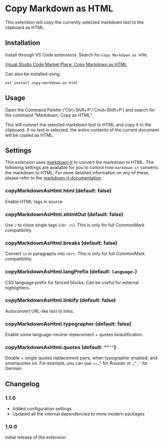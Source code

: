 # Copy Markdown as HTML

This extension will copy the currently selected markdown text to the clipboard as HTML. 

## Installation

Install through VS Code extensions. Search for `Copy Markdown as HTML`

[Visual Studio Code Market Place: Copy Markdown as HTML](https://marketplace.visualstudio.com/items?itemName=jerriepelser.copy-markdown-as-html)

Can also be installed using

```
ext install copy-markdown-as-html
```

## Usage

Open the Command Palette ('Ctrl+Shift+P'/'Cmd+Shift+P') and search for the command "Markdown: Copy as HTML". 

This will convert the selected markdown text to HTML and copy it to the clipboard. If no text is selected, the entire contents of the current document will be copied as HTML.

## Settings

This extension uses [markdown-it](https://github.com/markdown-it/markdown-it) to convert the markdown to HTML. The following settings are available for you to control how `markdown-it` converts the markdown to HTML. For more detailed information on any of these, please refer to the [markdown-it documentation](https://github.com/markdown-it/markdown-it#init-with-presets-and-options).

### copyMarkdownAsHtml.html (default: false)

Enable HTML tags in source

### copyMarkdownAsHtml.xhtmlOut (default: false)

Use `/` to close single tags (`<br />`). This is only for full CommonMark compatibility.

### copyMarkdownAsHtml.breaks (default: false)

Convert `\n` in paragraphs into `<br>`. This is only for full CommonMark compatibility.

### copyMarkdownAsHtml.langPrefix (default: `language-`)

CSS language prefix for fenced blocks. Can be useful for external highlighters.

### copyMarkdownAsHtml.linkify (default: false)

Autoconvert URL-like text to links.

### copyMarkdownAsHtml.typographer (default: false)

Enable some language-neutral replacement + quotes beautification.

### copyMarkdownAsHtml.quotes (default: `“”‘’`)

Double + single quotes replacement pairs, when typographer enabled, and smartquotes on. For example, you can use `«»„“` for Russian or `„“‚‘` for German.

## Changelog

### 1.1.0

* Added configuration settings
* Updated all the internal dependencies to more modern packages

### 1.0.0

Initial release of the extension